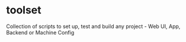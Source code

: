 # toolset
Collection of scripts to set up, test and build any project - Web UI, App, Backend or Machine Config
